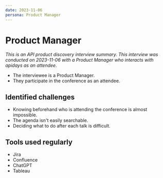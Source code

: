```yaml
---
date: 2023-11-06
persona: Product Manager
---
```

# Product Manager

*This is an API product discovery interview summary. This interview was conducted on 2023-11-06 with a Product Manager who interacts with apidays as an attendee.*

- The interviewee is a Product Manager.
- They participate in the conference as an attendee.

## Identified challenges

- Knowing beforehand who is attending the conference is almost impossible.
- The agenda isn't easily searchable.
- Deciding what to do after each talk is difficult.

## Tools used regularly

- Jira
- Confluence
- ChatGPT
- Tableau
